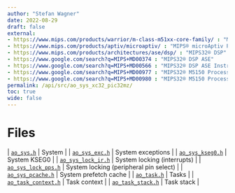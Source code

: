 ```yaml
---
author: "Stefan Wagner"
date: 2022-08-29
draft: false
external:
- https://www.mips.com/products/warrior/m-class-m51xx-core-family/ : "MIPS® M-Class M51xx Core Family"
- https://www.mips.com/products/aptiv/microaptiv/ : "MIPS® microAptiv Processor Core"
- https://www.mips.com/products/architectures/ase/dsp/ : "MIPS32® DSP"
- https://www.google.com/search?q=MIPS+MD00374 : "MIPS32® DSP ASE"
- https://www.google.com/search?q=MIPS+MD00566 : "MIPS32® DSP ASE Instruction Set Quick Reference"
- https://www.google.com/search?q=MIPS+MD00977 : "MIPS32® M5150 Processor Core Family Datasheet"
- https://www.google.com/search?q=MIPS+MD00980 : "MIPS32® M5150 Processor Core Family Software User’s Manual"
permalink: /api/src/ao_sys_xc32_pic32mz/
toc: true
wide: false
---
```


# Files

| [`ao_sys.h`](ao_sys.h.md) | System |
| [`ao_sys_exc.h`](ao_sys_exc.h.md) | System exceptions |
| [`ao_sys_kseg0.h`](ao_sys_kseg0.h.md) | System KSEG0 |
| [`ao_sys_lock_ir.h`](ao_sys_lock_ir.h.md) | System locking (interrupts) |
| [`ao_sys_lock_pps.h`](ao_sys_lock_pps.h.md) | System locking (peripheral pin select) |
| [`ao_sys_pcache.h`](ao_sys_pcache.h.md) | System prefetch cache |
| [`ao_task.h`](ao_task.h.md) | Tasks |
| [`ao_task_context.h`](ao_task_context.h.md) | Task context |
| [`ao_task_stack.h`](ao_task_stack.h.md) | Task stack |
